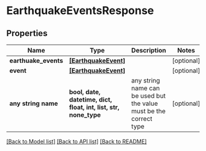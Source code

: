 # EarthquakeEventsResponse


## Properties
Name | Type | Description | Notes
------------ | ------------- | ------------- | -------------
**earthuake_events** | [**[EarthquakeEvent]**](EarthquakeEvent.md) |  | [optional] 
**event** | [**[EarthquakeEvent]**](EarthquakeEvent.md) |  | [optional] 
**any string name** | **bool, date, datetime, dict, float, int, list, str, none_type** | any string name can be used but the value must be the correct type | [optional]

[[Back to Model list]](../README.md#documentation-for-models) [[Back to API list]](../README.md#documentation-for-api-endpoints) [[Back to README]](../README.md)


